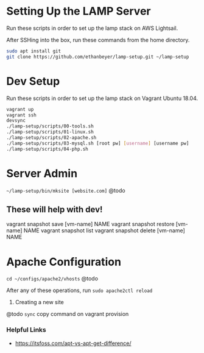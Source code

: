 # Setting Up the LAMP Server

Run these scripts in order to set up the lamp stack on AWS Lightsail.

After SSHing into the box, run these commands from the home directory.

```sh
sudo apt install git
git clone https://github.com/ethanbeyer/lamp-setup.git ~/lamp-setup

```

# Dev Setup

Run these scripts in order to set up the lamp stack on Vagrant Ubuntu 18.04.

```sh
vagrant up
vagrant ssh
devsync
./lamp-setup/scripts/00-tools.sh
./lamp-setup/scripts/01-linux.sh
./lamp-setup/scripts/02-apache.sh
./lamp-setup/scripts/03-mysql.sh [root pw] [username] [username pw]
./lamp-setup/scripts/04-php.sh
```

# Server Admin
`~/lamp-setup/bin/mksite [website.com]` @todo

## These will help with dev!
vagrant snapshot save [vm-name] NAME
vagrant snapshot restore [vm-name] NAME
vagrant snapshot list
vagrant snapshot delete [vm-name] NAME

# Apache Configuration

`cd ~/configs/apache2/vhosts` @todo

After any of these operations, run `sudo apache2ctl reload`

1. Creating a new site

@todo `sync` copy command on vagrant provision

### Helpful Links

- https://itsfoss.com/apt-vs-apt-get-difference/
